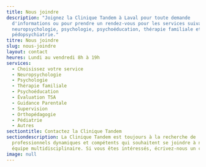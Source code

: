 ```yaml
---
title: Nous joindre
description: "Joignez la Clinique Tandem à Laval pour toute demande
  d'informations ou pour prendre un rendez-vous pour les services suivants :
  neuropsychologie, psychologie, psychoéducation, thérapie familiale et
  pédopsychiatrie."
titre: Nous joindre
slug: nous-joindre
layout: contact
heures: Lundi au vendredi 8h à 19h
services:
  - Choisissez votre service
  - Neuropsychologie
  - Psychologie
  - Thérapie familiale
  - Psychoéducation
  - Évaluation TSA
  - Guidance Parentale
  - Supervision
  - Orthopédagogie
  - Pédiatrie
  - Autres
sectiontitle: Contactez la Clinique Tandem
sectiondescription: La Clinique Tandem est toujours à la recherche de
  professionnels dynamiques et compétents qui souhaitent se joindre à notre
  équipe multidisciplinaire. Si vous êtes intéressés, écrivez-nous un courriel à
image: null
---
```

